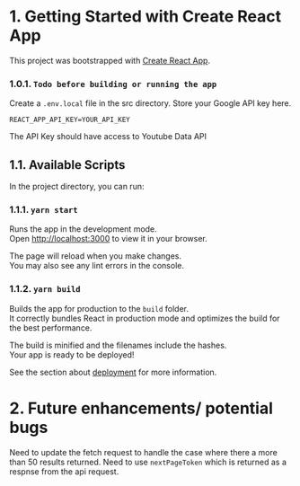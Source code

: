 # 1. Getting Started with Create React App

This project was bootstrapped with [Create React App](https://github.com/facebook/create-react-app).

### 1.0.1. `Todo before building or running the app`

Create a `.env.local` file in the src directory.
Store your Google API key here. 
```
REACT_APP_API_KEY=YOUR_API_KEY
```
The API Key should have access to Youtube Data API

## 1.1. Available Scripts

In the project directory, you can run:

### 1.1.1. `yarn start`

Runs the app in the development mode.\
Open [http://localhost:3000](http://localhost:3000) to view it in your browser.

The page will reload when you make changes.\
You may also see any lint errors in the console.

### 1.1.2. `yarn build`

Builds the app for production to the `build` folder.\
It correctly bundles React in production mode and optimizes the build for the best performance.

The build is minified and the filenames include the hashes.\
Your app is ready to be deployed!

See the section about [deployment](https://facebook.github.io/create-react-app/docs/deployment) for more information.

# 2. Future enhancements/ potential bugs

Need to update the fetch request to handle the case where there a more than 50 results returned. Need to use `nextPageToken` which is returned as a respnse from the api request.
